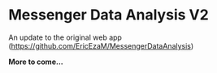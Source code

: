 # Messenger Data Analysis V2

An update to the original web app (https://github.com/EricEzaM/MessengerDataAnalysis)

**More to come...**
